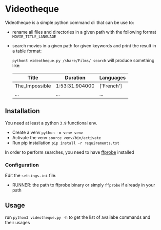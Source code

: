 # Videotheque

Videotheque is a simple python command cli that can be use to:

- rename all files and directories in a given path with the following format `MOVIE_TITLE_LANGUAGE`
- search movies in a given path for given keywords and print the result in a table format:
  
  `python3 videotheque.py /share/Films/ search` will produce something like:

  | Title          | Duration       | Languages  |
  |----------------|----------------|------------|
  | The_Impossible | 1:53:31.904000 | ['French'] |
  | ...            | ...            | ...        |


## Installation
You need at least a python `3.9` functional env.

- Create a venv `python -m venv venv`
- Activate the venv `source venv/bin/activate`
- Run pip installation `pip install -r requirements.txt`

In order to perform searches, you need to have [ffprobe](https://ffmpeg.org/ffprobe.html) installed

### Configuration
Edit the `settings.ini` file:
- RUNNER: the path to ffprobe binary or simply `ffprobe` if already in your path 

## Usage

run `python3 videotheque.py -h` to get the list of availabe commands and their usages


